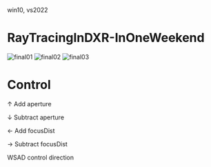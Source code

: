 win10, vs2022
# RayTracingInDXR-InOneWeekend
![final01](https://github.com/73begonia/RayTracingInDXR-InOneWeekend/assets/52500723/b7f1ff93-3c68-40a1-86a2-b4ff54abbb6d)
![final02](https://github.com/73begonia/RayTracingInDXR-InOneWeekend/assets/52500723/d40d8776-337f-47fb-8b92-b73781fd900c)
![final03](https://github.com/73begonia/RayTracingInDXR-InOneWeekend/assets/52500723/fae729f0-7f8a-4202-b3de-7d1e9035a348)
# Control
↑ Add aperture   

↓ Subtract aperture 

← Add focusDist

→ Subtract focusDist

WSAD  control direction


